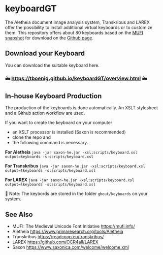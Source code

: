 # keyboardGT

The Aletheia document image analysis system, Transkribus and LAREX offer the possibility to install additional virtual keyboards or to customize them.
This repository offers about 80 keyboards based on the [MUFI snapshot](https://mufi.info/m.php?p=mufiexport) for download on the [Github page](https://tboenig.github.io/keyboardGT/overview.html).

## Download your Keyboard

You can download the suitable keyboard here.
### 🖮  https://tboenig.github.io/keyboardGT/overview.html 🖮


## In-house Keyboard Production

The production of the keyboards is done automatically. 
An XSLT stylesheet and a Github action workflow are used.

If you want to create the keyboard on your computer 
- an XSLT processor is installed (Saxon is recommended)
- clone the repo and 
- the following command is necessary.

**For Aletheia**
`java -jar saxon-he.jar -xsl:scripts/keyboard.xsl output=keyboards -s:scripts/keyboard.xsl `

**For Transkribus**
`java -jar saxon-he.jar -xsl:scripts/keyboard.xsl output=tkeyboards -s:scripts/keyboard.xsl `

**For LAREX**
`java -jar saxon-he.jar -xsl:scripts/keyboard.xsl output=lkeyboards -s:scripts/keyboard.xsl `

📝 Note: The keybords are stored in the folder `ghout/keyboards` on your system.

## See Also

- MUFI: The Medieval Unicode Font Initiative https://mufi.info/
- Aletheia https://www.primaresearch.org/tools/Aletheia
- Transkribus https://readcoop.eu/transkribus/
- LAREX https://github.com/OCR4all/LAREX
- Saxon https://www.saxonica.com/welcome/welcome.xml
